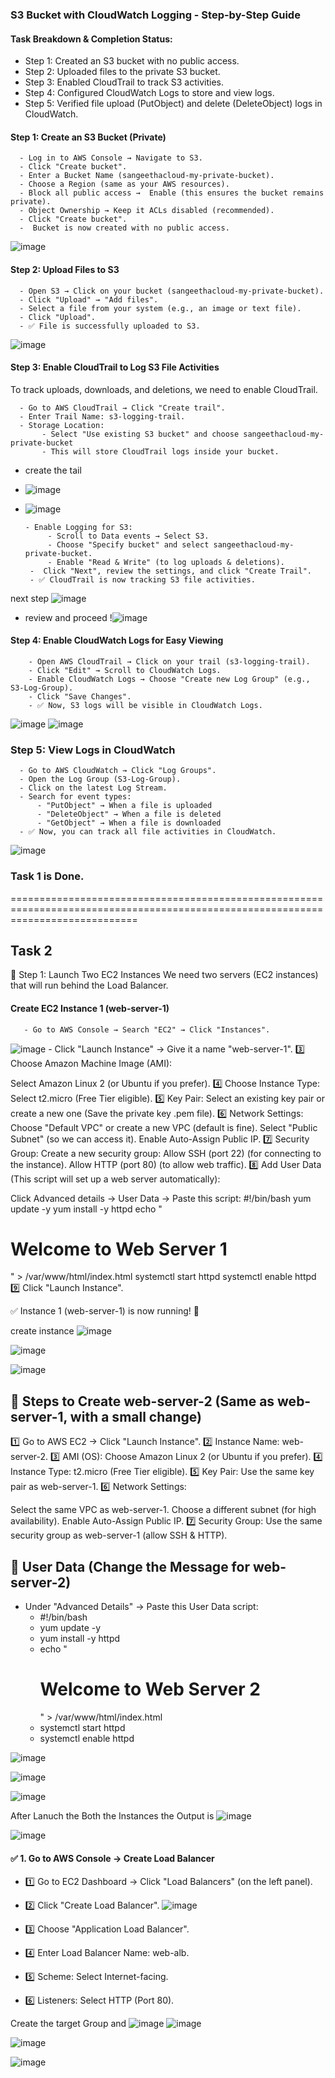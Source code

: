 ### S3 Bucket with CloudWatch Logging - Step-by-Step Guide
#### Task Breakdown & Completion Status:
- Step 1: Created an S3 bucket with no public access.
- Step 2: Uploaded files to the private S3 bucket.
- Step 3: Enabled CloudTrail to track S3 activities.
- Step 4: Configured CloudWatch Logs to store and view logs.
- Step 5: Verified file upload (PutObject) and delete (DeleteObject) logs in CloudWatch.

#### Step 1: Create an S3 Bucket (Private)
      - Log in to AWS Console → Navigate to S3.
      - Click "Create bucket".
      - Enter a Bucket Name (sangeethacloud-my-private-bucket).
      - Choose a Region (same as your AWS resources).
      - Block all public access →  Enable (this ensures the bucket remains private).
      - Object Ownership → Keep it ACLs disabled (recommended).
      - Click "Create bucket".
      -  Bucket is now created with no public access.
      
![image](https://github.com/user-attachments/assets/b82d35d9-e21a-4887-afa1-f07420859f62)

#### Step 2: Upload Files to S3
      - Open S3 → Click on your bucket (sangeethacloud-my-private-bucket).
      - Click "Upload" → "Add files".
      - Select a file from your system (e.g., an image or text file).
      - Click "Upload".
      - ✅ File is successfully uploaded to S3.
 
![image](https://github.com/user-attachments/assets/53afda2b-88b4-4a88-83b5-d15cac9be59e)

#### Step 3: Enable CloudTrail to Log S3 File Activities
To track uploads, downloads, and deletions, we need to enable CloudTrail.

      - Go to AWS CloudTrail → Click "Create trail".
      - Enter Trail Name: s3-logging-trail.
      - Storage Location:
           - Select "Use existing S3 bucket" and choose sangeethacloud-my-private-bucket 
           - This will store CloudTrail logs inside your bucket.
- create the tail
- ![image](https://github.com/user-attachments/assets/e1bf5ed5-8b63-4bfc-a7f4-77a9b4d816c2)
- ![image](https://github.com/user-attachments/assets/ae62537f-7a55-4250-b49f-a0611990ad47)

      - Enable Logging for S3:
           - Scroll to Data events → Select S3.
           - Choose "Specify bucket" and select sangeethacloud-my-private-bucket.
           - Enable "Read & Write" (to log uploads & deletions).
       -  Click "Next", review the settings, and click "Create Trail".
       - ✅ CloudTrail is now tracking S3 file activities.

next step 
  ![image](https://github.com/user-attachments/assets/ee59b5e9-4ac4-4314-8c6a-bf1358e2d710)
- review and proceed
  !![image](https://github.com/user-attachments/assets/4f9e3320-2010-422a-8565-17af339dab8a)


#### Step 4: Enable CloudWatch Logs for Easy Viewing
        - Open AWS CloudTrail → Click on your trail (s3-logging-trail).
        - Click "Edit" → Scroll to CloudWatch Logs.
        - Enable CloudWatch Logs → Choose "Create new Log Group" (e.g., S3-Log-Group).
        - Click "Save Changes".
        - ✅ Now, S3 logs will be visible in CloudWatch Logs.

![image](https://github.com/user-attachments/assets/676f60c2-ae52-429b-8853-366c42d4582c)
![image](https://github.com/user-attachments/assets/e878eda9-3ad2-40b0-9ef3-a3e47aed9e24)


### Step 5: View Logs in CloudWatch
      - Go to AWS CloudWatch → Click "Log Groups".
      - Open the Log Group (S3-Log-Group).
      - Click on the latest Log Stream.
      - Search for event types:
          - "PutObject" → When a file is uploaded
          - "DeleteObject" → When a file is deleted
          - "GetObject" → When a file is downloaded
      - ✅ Now, you can track all file activities in CloudWatch.

![image](https://github.com/user-attachments/assets/b831bd14-33f7-4fc4-b4cd-e230f5d3f9d9)

### Task 1 is Done.
==================================================================================================================================
## Task 2 
📌 Step 1: Launch Two EC2 Instances
We need two servers (EC2 instances) that will run behind the Load Balancer.

#### Create EC2 Instance 1 (web-server-1)
       - Go to AWS Console → Search "EC2" → Click "Instances".
   ![image](https://github.com/user-attachments/assets/cead4134-abbc-425e-97cf-508d05768dfc)
       - Click "Launch Instance" → Give it a name "web-server-1".
3️⃣ Choose Amazon Machine Image (AMI):

Select Amazon Linux 2 (or Ubuntu if you prefer).
4️⃣ Choose Instance Type:
Select t2.micro (Free Tier eligible).
5️⃣ Key Pair:
Select an existing key pair or create a new one (Save the private key .pem file).
6️⃣ Network Settings:
Choose "Default VPC" or create a new VPC (default is fine).
Select "Public Subnet" (so we can access it).
Enable Auto-Assign Public IP.
7️⃣ Security Group:
Create a new security group:
Allow SSH (port 22) (for connecting to the instance).
Allow HTTP (port 80) (to allow web traffic).
8️⃣ Add User Data (This script will set up a web server automatically):

Click Advanced details → User Data → Paste this script:
#!/bin/bash
yum update -y
yum install -y httpd
echo "<h1>Welcome to Web Server 1</h1>" > /var/www/html/index.html
systemctl start httpd
systemctl enable httpd
9️⃣ Click "Launch Instance".

✅ Instance 1 (web-server-1) is now running! 🎉

create instance
![image](https://github.com/user-attachments/assets/cead4134-abbc-425e-97cf-508d05768dfc)

![image](https://github.com/user-attachments/assets/baaa6488-d6f1-4773-837a-b745c6044bcb)

![image](https://github.com/user-attachments/assets/31bbfb75-4f8d-450a-ba75-f02444b1b5fc)

## 📌 Steps to Create web-server-2 (Same as web-server-1, with a small change)
1️⃣ Go to AWS EC2 → Click "Launch Instance".
2️⃣ Instance Name: web-server-2.
3️⃣ AMI (OS): Choose Amazon Linux 2 (or Ubuntu if you prefer).
4️⃣ Instance Type: t2.micro (Free Tier eligible).
5️⃣ Key Pair: Use the same key pair as web-server-1.
6️⃣ Network Settings:

Select the same VPC as web-server-1.
Choose a different subnet (for high availability).
Enable Auto-Assign Public IP.
7️⃣ Security Group:
Use the same security group as web-server-1 (allow SSH & HTTP).
## 📌 User Data (Change the Message for web-server-2)
- Under "Advanced Details" → Paste this User Data script:
    - #!/bin/bash
    - yum update -y
    - yum install -y httpd
    - echo "<h1>Welcome to Web Server 2</h1>" > /var/www/html/index.html
    - systemctl start httpd
    - systemctl enable httpd

![image](https://github.com/user-attachments/assets/d5cbfe33-9cc3-4ac7-b9ae-eb7481d3e7a8)

![image](https://github.com/user-attachments/assets/87745904-dc37-40e3-b067-202ee381ef0a)

![image](https://github.com/user-attachments/assets/081a4de7-3a5f-44ec-a71f-d30b392c650f)

After Lanuch the Both the Instances the Output is 
![image](https://github.com/user-attachments/assets/46617a2f-6a62-4a7f-b942-eb3341a97420)

![image](https://github.com/user-attachments/assets/4e621f41-8e53-4266-b571-936074f3a1aa)

#### ✅ 1. Go to AWS Console → Create Load Balancer
- 1️⃣ Go to EC2 Dashboard → Click "Load Balancers" (on the left panel).
- 2️⃣ Click "Create Load Balancer".
![image](https://github.com/user-attachments/assets/ab044c6f-3721-41ab-a9cf-c5204c7d3b72)

- 3️⃣ Choose "Application Load Balancer".
- 4️⃣ Enter Load Balancer Name: web-alb.
- 5️⃣ Scheme: Select Internet-facing.
- 6️⃣ Listeners:
Select HTTP (Port 80).


Create the target Group and
![image](https://github.com/user-attachments/assets/045c4b44-d597-4256-82aa-027f039e9e80)
![image](https://github.com/user-attachments/assets/b276d2f1-d231-4474-84bc-c90389aee956)

![image](https://github.com/user-attachments/assets/67ff92c7-96f8-4f32-8692-9961f19b3353)

![image](https://github.com/user-attachments/assets/bd6f6bf2-6a2f-48a4-ae88-de2011aef744)



